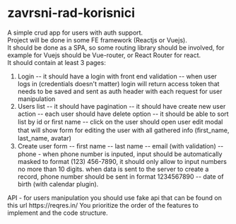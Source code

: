 # zavrsni-rad-korisnici

A simple crud app for users with auth support.<br>
Project will be done in some FE framework (Reactjs or Vuejs).<br>
It should be done as a SPA, so some routing library should be involved, for example for Vuejs should be Vue-router, or React Router for react.<br>
It should contain at least 3 pages:  <br>
<ol>
<li>Login -- it should have a login with front end validation -- when user logs in (credentials doesn't matter) login will return access token that needs to be saved and sent as auth header with each request for user manipulation</li>
<li>Users list -- it should have pagination -- it should have create new user action -- each user should have delete option -- it should be able to sort list by id or ﬁrst name -- click on the user should open user edit modal that will show form for editing the user with all gathered info (ﬁrst_name, last_name, avatar)</li>
<li>Create user form -- ﬁrst name -- last name -- email (with validation) -- phone - when phone number is inputed, input should be automatically masked to format (123) 456-7890, it should only allow to input numbers no more than 10 digits. when data is sent to the server to create a record, phone number should be sent in format 1234567890  -- date of birth (with calendar plugin).</li></ol>  API - for users manipulation you should use fake api that can be found on this url  https://reqres.in/  You prioritize the order of the features to implement and the code structure.
